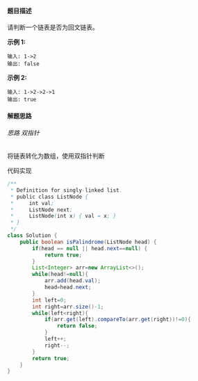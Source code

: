 #### 题目描述

请判断一个链表是否为回文链表。

**示例 1:**

```
输入: 1->2
输出: false
```

**示例 2:**

```
输入: 1->2->2->1
输出: true
```

#### 解题思路

###### 思路  双指针

将链表转化为数组，使用双指针判断

代码实现

```java
/**
 * Definition for singly-linked list.
 * public class ListNode {
 *     int val;
 *     ListNode next;
 *     ListNode(int x) { val = x; }
 * }
 */
class Solution {
    public boolean isPalindrome(ListNode head) {
        if(head == null || head.next==null) {
            return true;
        }
        List<Integer> arr=new ArrayList<>();
        while(head!=null){
            arr.add(head.val);
            head=head.next;
        } 
        int left=0;
        int right=arr.size()-1;
        while(left<right){
            if(arr.get(left).compareTo(arr.get(right))!=0){
                return false;
            }
            left++;
            right--;
        }
        return true;
    }
}
```

